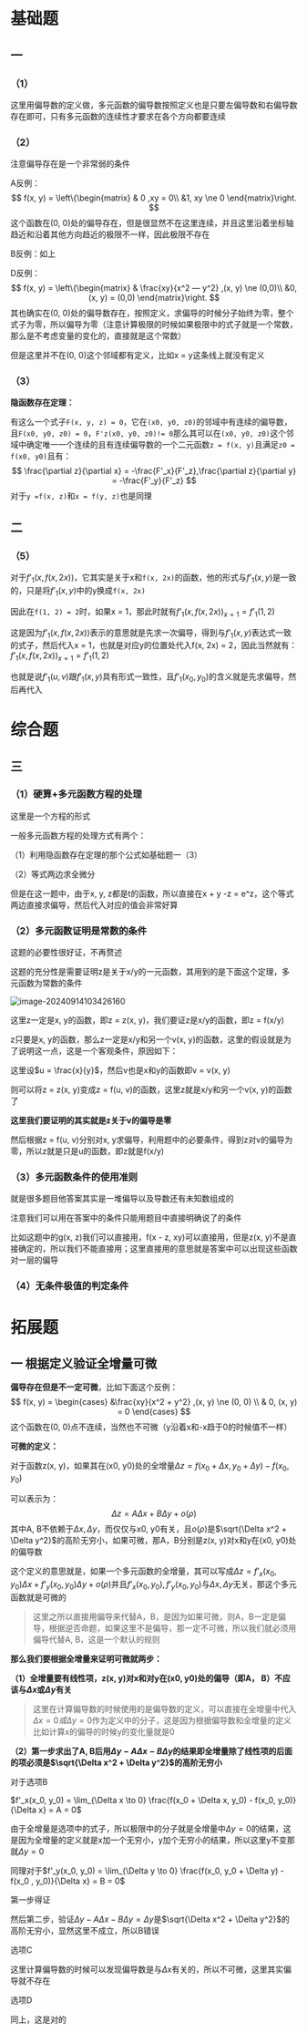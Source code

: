 # 基础题

## 一

### （1）

这里用偏导数的定义做，多元函数的偏导数按照定义也是只要左偏导数和右偏导数存在即可，只有多元函数的连续性才要求在各个方向都要连续

### （2）

注意偏导存在是一个非常弱的条件

A反例：
$$
f(x, y) = \left\{\begin{matrix}
  & 0 ,xy = 0\\
  &1, xy \ne 0 
\end{matrix}\right.
$$
这个函数在(0, 0)处的偏导存在，但是很显然不在这里连续，并且这里沿着坐标轴趋近和沿着其他方向趋近的极限不一样，因此极限不存在

B反例：如上

D反例：
$$
f(x, y) = \left\{\begin{matrix}
  & \frac{xy}{x^2 — y^2} ,(x, y) \ne (0,0)\\
  &0,  (x, y) =   (0,0)
\end{matrix}\right.
$$
其也确实在(0, 0)处的偏导数存在，按照定义，求偏导的时候分子始终为零，整个式子为零，所以偏导为零（注意计算极限的时候如果极限中的式子就是一个常数，那么是不考虑变量的变化的，直接就是这个常数）

但是这里并不在(0, 0)这个邻域都有定义，比如x = y这条线上就没有定义

### （3）

**隐函数存在定理：**

有这么一个式子`F(x, y, z) = 0`，它在`(x0, y0, z0)`的邻域中有连续的偏导数，且`F(x0, y0, z0) = 0`，`F'z(x0, y0, z0)!= 0`那么其可以在`(x0, y0, z0)`这个邻域中确定唯一一个连续的且有连续偏导数的一个二元函数`z = f(x, y)`且满足`z0 = f(x0, y0)`且有：
$$
\frac{\partial z}{\partial x} = -\frac{F'_x}{F'_z},\frac{\partial z}{\partial y} = -\frac{F'_y}{F'_z}
$$
对于`y =f(x, z)`和`x = f(y, z)`也是同理	

## 二

### （5）

对于$f’_1(x, f(x, 2x))$，它其实是关于x和`f(x, 2x)`的函数，他的形式与$f’_1(x, y)$是一致的，只是将$f’_1(x, y)$中的y换成`f(x, 2x)`

因此在`f(1, 2) = 2`时，如果x = 1，那此时就有$f’_1(x, f(x, 2x))_{x = 1} = f’_1(1, 2)$

这是因为$f’_1(x, f(x, 2x))$表示的意思就是先求一次偏导，得到与$f’_1(x, y)$表达式一致的式子，然后代入x = 1，也就是对应y的位置处代入f(x, 2x) = 2，因此当然就有：$f’_1(x, f(x, 2x))_{x = 1} = f’_1(1, 2)$

也就是说$f’_1(u, v)$跟$f'_1(x, y)$具有形式一致性，且$f’_1(x_0, y_0)$的含义就是先求偏导，然后再代入

# 综合题

## 三

### （1）硬算+多元函数方程的处理

这里是一个方程的形式

一般多元函数方程的处理方式有两个：

（1）利用隐函数存在定理的那个公式如基础题一（3）

（2）等式两边求全微分

但是在这一题中，由于x, y, z都是t的函数，所以直接在x + y -z = e^z，这个等式两边直接求偏导，然后代入对应的值会非常好算

### （2）多元函数证明是常数的条件

这题的必要性很好证，不再赘述

这题的充分性是需要证明z是关于x/y的一元函数，其用到的是下面这个定理，多元函数为常数的条件

![image-20240914103426160](https://typora-1310242472.cos.ap-nanjing.myqcloud.com/typora_img/image-20240914103426160.png)

这里z一定是x, y的函数，即z = z(x, y)，我们要证z是x/y的函数，即z = f(x/y)

z只要是x, y的函数，那么z一定是x/y和另一个v(x, y)的函数，这里的假设就是为了说明这一点，这是一个客观条件，原因如下：

这里设$u = \frac{x}{y}$，然后v也是x和y的函数即v = v(x, y)

则可以将z = z(x, y)变成z = f(u, v)的函数，这里z就是x/y和另一个v(x, y)的函数了

**这里我们要证明的其实就是z关于v的偏导是零**

然后根据z = f(u, v)分别对x, y求偏导，利用题中的必要条件，得到z对v的偏导为零，所以z就是只是u的函数，即z就是f(x/y)

### （3）多元函数条件的使用准则

就是很多题目他答案其实是一堆偏导以及导数还有未知数组成的

注意我们可以用在答案中的条件只能用题目中直接明确说了的条件

比如这题中的g(x, z)我们可以直接用，f(x - z, xy)可以直接用，但是z(x, y)不是直接确定的，所以我们不能直接用；这里直接用的意思就是答案中可以出现这些函数对一层的偏导

### （4）无条件极值的判定条件

# 拓展题

## 一 根据定义验证全增量可微

**偏导存在但是不一定可微**，比如下面这个反例：
$$
f(x, y) = \begin{cases}
  &\frac{xy}{x^2 + y^2} ,(x, y) \ne (0, 0) \\
  & 0, (x, y) = 0
\end{cases}
$$
这个函数在(0, 0)点不连续，当然也不可微（y沿着x和-x趋于0的时候值不一样）

**可微的定义：**

对于函数z(x, y)，如果其在(x0, y0)处的全增量$\Delta z = f(x_0 + \Delta x, y_0 + \Delta y) - f(x_0, y_0)$

可以表示为：
$$
\Delta z = A \Delta x + B\Delta y + o(\rho)
$$
其中A, B不依赖于$\Delta x, \Delta y$，而仅仅与x0, y0有关，且$o(\rho)$是$\sqrt{\Delta x^2 + \Delta y^2}$的高阶无穷小，如果可微，那A，B分别是z(x, y)对x和y在(x0, y0)处的偏导数

这个定义的意思就是，如果一个多元函数的全增量，其可以写成$\Delta z = f’_x(x_0, y_0) \Delta x +  f’_y(x_0, y_0)\Delta y + o(\rho)$并且$f’_x(x_0, y_0), f’_y(x_0, y_0)$与$\Delta x, \Delta y$无关，那这个多元函数就是可微的

>这里之所以直接用偏导来代替A，B，是因为如果可微，则A，B一定是偏导，根据逆否命题，如果这里不是偏导，那一定不可微，所以我们就必须用偏导代替A, B，这是一个默认的规则

**那么我们要根据全增量来证明可微就两步：**

**（1）全增量要有线性项，z(x, y)对x和对y在(x0, y0)处的偏导（即A， B）不应该与$\Delta x$或$\Delta y$有关**

> 这里在计算偏导数的时候使用的是偏导数的定义，可以直接在全增量中代入$\Delta x = 0或\Delta y = 0$作为定义中的分子，这是因为根据偏导数和全增量的定义比如计算x的偏导的时候y的变化量就是0

**（2）第一步求出了A, B后用$\Delta y - A\Delta x - B\Delta y$的结果即全增量除了线性项的后面的项必须是$\sqrt{\Delta x^2 + \Delta y^2}$的高阶无穷小**



对于选项B

$f'_x(x_0, y_0) = \lim_{\Delta x \to 0} \frac{f(x_0 + \Delta x, y_0) - f(x_0, y_0)}{\Delta x} = A = 0$

由于全增量是选项中的式子，所以极限中的分子就是全增量中$\Delta y = 0$的结果，这是因为全增量的定义就是x加一个无穷小，y加个无穷小的结果，所以这里y不变那就$\Delta y = 0$

同理对于$f'_y(x_0, y_0) = \lim_{\Delta y \to 0} \frac{f(x_0, y_0 + \Delta y) - f(x_0 , y_0)}{\Delta x} = B = 0$

第一步得证

然后第二步，验证$\Delta y - A\Delta x - B \Delta y = \Delta y$是$\sqrt{\Delta x^2 + \Delta y^2}$的高阶无穷小，显然这里不成立，所以B错误

选项C

这里计算偏导数的时候可以发现偏导数是与$\Delta x$有关的，所以不可微，这里其实偏导就不存在

选项D

同上，这是对的